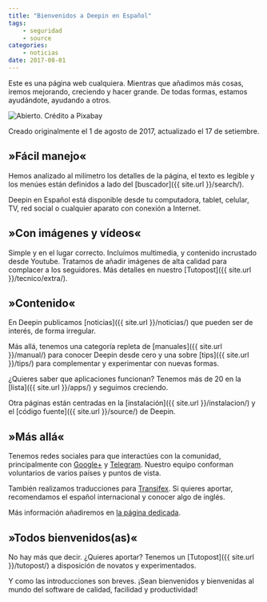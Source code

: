```yaml
---
title: "Bienvenidos a Deepin en Español"
tags:
    - seguridad
    - source
categories:
    - noticias
date: 2017-08-01
---
```


Este es una página web cualquiera. Mientras que añadimos más cosas, iremos mejorando, creciendo y hacer grande. De todas formas, estamos ayudándote, ayudando a otros.

<img src="{{ site.baseurl }}/images/posts/open.jpg" alt="Abierto. Crédito a Pixabay">


Creado originalmente el 1 de agosto de 2017, actualizado el 17 de setiembre.

## »Fácil manejo«

Hemos analizado al milímetro los detalles de la página, el texto es legible y los menúes están definidos a lado del [buscador]({{ site.url }}/search/).

Deepin en Español está disponible desde tu computadora, tablet, celular, TV, red social o cualquier aparato con conexión a Internet.

## »Con imágenes y vídeos«

Simple y en el lugar correcto. Incluímos multimedia,  y contenido incrustado desde Youtube. Tratamos de añadir imágenes de alta calidad para complacer a los seguidores. Más detalles en nuestro [Tutopost]({{ site.url }}/tecnico/extra/).

## »Contenido«

En Deepin publicamos [noticias]({{ site.url }}/noticias/) que pueden ser de interés, de forma irregular.

Más allá, tenemos una categoría repleta de [manuales]({{ site.url }}/manual/) para conocer Deepin desde cero y una sobre [tips]({{ site.url }}/tips/) para complementar y experimentar con nuevas formas.

¿Quieres saber que aplicaciones funcionan? Tenemos más de 20 en la [lista]({{ site.url }}/apps/) y seguimos creciendo.

Otra páginas están centradas en la [instalación]({{ site.url }}/instalacion/) y el [código fuente]({{ site.url }}/source/) de Deepin.

## »Más allá«
Tenemos redes sociales para que interactúes con la comunidad, principalmente con [Google+](https://plus.google.com/communities/115544729561220868525) y [Telegram](http://telegram.me/deepinenespanol). Nuestro equipo conforman voluntarios de varios países y puntos de vista.

También realizamos traducciones para [Transifex](https://www.transifex.com/linuxdeepin/). Si quieres aportar, recomendamos el español internacional y conocer algo de inglés.

Más información añadiremos en [la página dedicada](https://deepin-espanol.github.io/info/).

## »Todos bienvenidos(as)«
No hay más que decir. ¿Quieres aportar? Tenemos un [Tutopost]({{ site.url }}/tutopost/) a disposición de novatos y experimentados.

Y como las introducciones son breves. ¡Sean bienvenidos y bienvenidas al mundo del software de calidad, facilidad y productividad!
